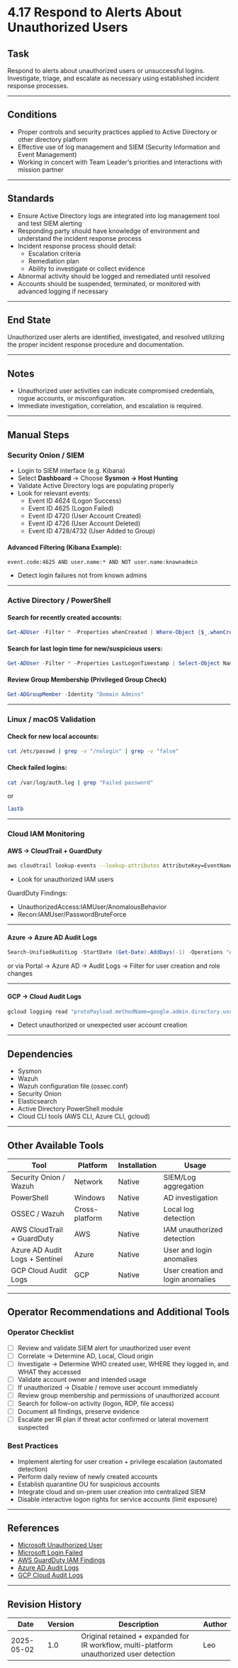 # 4.17 Respond to Alerts About Unauthorized Users

## Task

Respond to alerts about unauthorized users or unsuccessful logins. Investigate, triage, and escalate as necessary using established incident response processes.

---

## Conditions

* Proper controls and security practices applied to Active Directory or other directory platform
* Effective use of log management and SIEM (Security Information and Event Management)
* Working in concert with Team Leader’s priorities and interactions with mission partner

---

## Standards

* Ensure Active Directory logs are integrated into log management tool and test SIEM alerting
* Responding party should have knowledge of environment and understand the incident response process
* Incident response process should detail:
  * Escalation criteria
  * Remediation plan
  * Ability to investigate or collect evidence
* Abnormal activity should be logged and remediated until resolved
* Accounts should be suspended, terminated, or monitored with advanced logging if necessary

---

## End State

Unauthorized user alerts are identified, investigated, and resolved utilizing the proper incident response procedure and documentation.

---

## Notes

- Unauthorized user activities can indicate compromised credentials, rogue accounts, or misconfiguration.
- Immediate investigation, correlation, and escalation is required.

---

## Manual Steps

### Security Onion / SIEM

* Login to SIEM interface (e.g. Kibana)
* Select **Dashboard** → Choose **Sysmon → Host Hunting**
* Validate Active Directory logs are populating properly
* Look for relevant events:
  * Event ID 4624 (Logon Success)
  * Event ID 4625 (Logon Failed)
  * Event ID 4720 (User Account Created)
  * Event ID 4726 (User Account Deleted)
  * Event ID 4728/4732 (User Added to Group)

#### Advanced Filtering (Kibana Example):

```
event.code:4625 AND user.name:* AND NOT user.name:knownadmin
```

- Detect login failures not from known admins

---

### Active Directory / PowerShell

#### Search for recently created accounts:

```powershell
Get-ADUser -Filter * -Properties whenCreated | Where-Object {$_.whenCreated -gt (Get-Date).AddDays(-1)}
```

#### Search for last login time for new/suspicious users:

```powershell
Get-ADUser -Filter * -Properties LastLogonTimestamp | Select-Object Name,LastLogonTimestamp
```

#### Review Group Membership (Privileged Group Check)

```powershell
Get-ADGroupMember -Identity "Domain Admins"
```

---

### Linux / macOS Validation

#### Check for new local accounts:

```bash
cat /etc/passwd | grep -v "/nologin" | grep -v "false"
```

#### Check failed logins:

```bash
cat /var/log/auth.log | grep "Failed password"
```

or

```bash
lastb
```

---

### Cloud IAM Monitoring

#### AWS → CloudTrail + GuardDuty

```bash
aws cloudtrail lookup-events --lookup-attributes AttributeKey=EventName,AttributeValue=CreateUser
```

- Look for unauthorized IAM users

GuardDuty Findings:

- UnauthorizedAccess:IAMUser/AnomalousBehavior
- Recon:IAMUser/PasswordBruteForce

---

#### Azure → Azure AD Audit Logs

```powershell
Search-UnifiedAuditLog -StartDate (Get-Date).AddDays(-1) -Operations "Add user","Update user","Add member to group"
```

or via Portal → Azure AD → Audit Logs → Filter for user creation and role changes

---

#### GCP → Cloud Audit Logs

```bash
gcloud logging read "protoPayload.methodName=google.admin.directory.user.insert"
```

- Detect unauthorized or unexpected user account creation

---

## Dependencies

* Sysmon
* Wazuh
* Wazuh configuration file (ossec.conf)
* Security Onion
* Elasticsearch
* Active Directory PowerShell module
* Cloud CLI tools (AWS CLI, Azure CLI, gcloud)

---

## Other Available Tools

| Tool | Platform | Installation | Usage |
|------|----------|--------------|-------|
| Security Onion / Wazuh | Network | Native | SIEM/Log aggregation |
| PowerShell | Windows | Native | AD investigation |
| OSSEC / Wazuh | Cross-platform | Native | Local log detection |
| AWS CloudTrail + GuardDuty | AWS | Native | IAM unauthorized detection |
| Azure AD Audit Logs + Sentinel | Azure | Native | User and login anomalies |
| GCP Cloud Audit Logs | GCP | Native | User creation and login anomalies |

---

## Operator Recommendations and Additional Tools

### Operator Checklist

- [ ] Review and validate SIEM alert for unauthorized user event
- [ ] Correlate → Determine AD, Local, Cloud origin
- [ ] Investigate → Determine WHO created user, WHERE they logged in, and WHAT they accessed
- [ ] Validate account owner and intended usage
- [ ] If unauthorized → Disable / remove user account immediately
- [ ] Review group membership and permissions of unauthorized account
- [ ] Search for follow-on activity (logon, RDP, file access)
- [ ] Document all findings, preserve evidence
- [ ] Escalate per IR plan if threat actor confirmed or lateral movement suspected

### Best Practices

- Implement alerting for user creation + privilege escalation (automated detection)
- Perform daily review of newly created accounts
- Establish quarantine OU for suspicious accounts
- Integrate cloud and on-prem user creation into centralized SIEM
- Disable interactive logon rights for service accounts (limit exposure)

---

## References

* [Microsoft Unauthorized User](https://support.microsoft.com/en-us/kb/871179)
* [Microsoft Login Failed](https://technet.microsoft.com/en-us/library/cc671957(v=ws.10).aspx)
* [AWS GuardDuty IAM Findings](https://docs.aws.amazon.com/guardduty/latest/ug/guardduty_findings.html)
* [Azure AD Audit Logs](https://learn.microsoft.com/en-us/azure/active-directory/reports-monitoring/concept-audit-logs)
* [GCP Cloud Audit Logs](https://cloud.google.com/logging/docs/audit)

---

## Revision History

| Date | Version | Description | Author |
|------|---------|-------------|--------|
| 2025-05-02 | 1.0 | Original retained + expanded for IR workflow, multi-platform unauthorized user detection | Leo |
